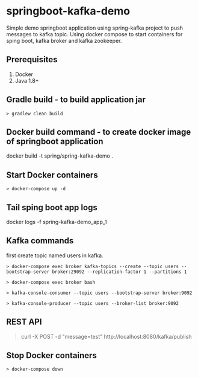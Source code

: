 # springboot-kafka-demo
Simple demo springboot application using spring-kafka project to push messages to kafka topic. Using docker compose to start containers for sping boot, kafka broker and kafka zookeeper. 

## Prerequisites
1. Docker
2. Java 1.8+

## Gradle build - to build application jar
```
> gradlew clean build

```

## Docker build command - to create docker image of springboot application
docker build -t spring/spring-kafka-demo .

## Start Docker containers
```
> docker-compose up -d
```

## Tail sping boot app logs
docker logs -f spring-kafka-demo_app_1

## Kafka commands

first create topic named users in kafka.
```
> docker-compose exec broker kafka-topics --create --topic users --bootstrap-server broker:29092 --replication-factor 1 --partitions 1

> docker-compose exec broker bash

> kafka-console-consumer --topic users --bootstrap-server broker:9092 

> kafka-console-producer --topic users --broker-list broker:9092
```

## REST API
> curl -X POST -d "message=test" http://localhost:8080/kafka/publish

## Stop Docker containers
```
> docker-compose down
```